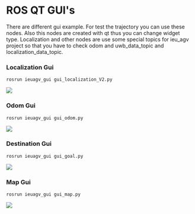 # ROS QT GUI's
There are different gui example. For test the trajectory you can use these nodes. Also this nodes are created with qt thus you can change widget type. Localization and other nodes are use some special topics for ieu_agv project so that you have to check odom and uwb_data_topic and localization_data_topic.

### Localization Gui
```
rosrun ieuagv_gui gui_localization_V2.py
```
![](https://raw.githubusercontent.com/bekirbostanci/ros_ieuagv_gui/master/docs/gui_localization_V2.png)
### Odom Gui 
```
rosrun ieuagv_gui gui_odom.py
```
![](https://raw.githubusercontent.com/bekirbostanci/ros_ieuagv_gui/master/docs/gui_odom.png)
### Destination Gui
```
rosrun ieuagv_gui gui_goal.py
```
![](https://raw.githubusercontent.com/bekirbostanci/ros_ieuagv_gui/master/docs/gui_goal.png)
### Map Gui
```
rosrun ieuagv_gui gui_map.py
```
![](https://raw.githubusercontent.com/bekirbostanci/ros_ieuagv_gui/master/docs/gui_map.png)
